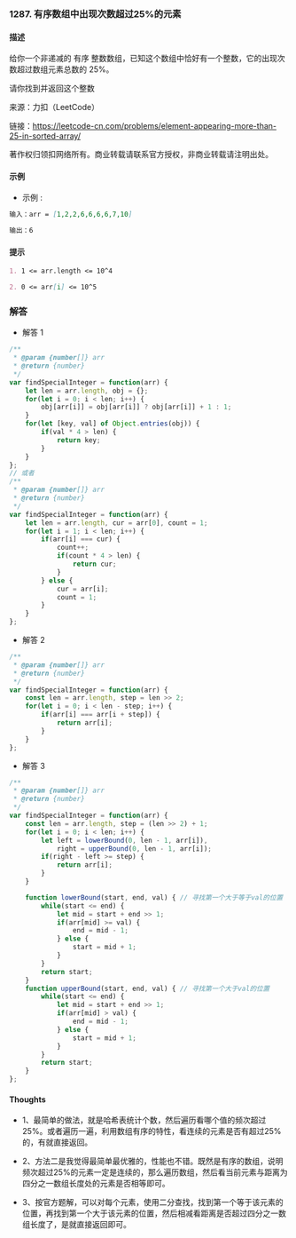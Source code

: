 ### 1287. 有序数组中出现次数超过25%的元素

#### 描述

给你一个非递减的 有序 整数数组，已知这个数组中恰好有一个整数，它的出现次数超过数组元素总数的 25%。

请你找到并返回这个整数

来源：力扣（LeetCode）

链接：https://leetcode-cn.com/problems/element-appearing-more-than-25-in-sorted-array/

著作权归领扣网络所有。商业转载请联系官方授权，非商业转载请注明出处。

#### 示例

+ 示例 :
```md
输入：arr = [1,2,2,6,6,6,6,7,10]

输出：6
```


#### 提示
```md
1. 1 <= arr.length <= 10^4

2. 0 <= arr[i] <= 10^5
```

### 解答

+ 解答 1
```js
/**
 * @param {number[]} arr
 * @return {number}
 */
var findSpecialInteger = function(arr) {
    let len = arr.length, obj = {};
    for(let i = 0; i < len; i++) {
        obj[arr[i]] = obj[arr[i]] ? obj[arr[i]] + 1 : 1;
    }
    for(let [key, val] of Object.entries(obj)) {
        if(val * 4 > len) {
            return key;
        }
    }
};
// 或者
/**
 * @param {number[]} arr
 * @return {number}
 */
var findSpecialInteger = function(arr) {
    let len = arr.length, cur = arr[0], count = 1;
    for(let i = 1; i < len; i++) {
        if(arr[i] === cur) {
            count++;
            if(count * 4 > len) {
                return cur;
            }
        } else {
            cur = arr[i];
            count = 1;
        }
    }
};
```

+ 解答 2
```js
/**
 * @param {number[]} arr
 * @return {number}
 */
var findSpecialInteger = function(arr) {
    const len = arr.length, step = len >> 2;
    for(let i = 0; i < len - step; i++) {
        if(arr[i] === arr[i + step]) {
            return arr[i];
        }
    }
};
```

+ 解答 3
```js
/**
 * @param {number[]} arr
 * @return {number}
 */
var findSpecialInteger = function(arr) {
    const len = arr.length, step = (len >> 2) + 1;
    for(let i = 0; i < len; i++) {
        let left = lowerBound(0, len - 1, arr[i]),
            right = upperBound(0, len - 1, arr[i]);
        if(right - left >= step) {
            return arr[i];
        }
    }

    function lowerBound(start, end, val) { // 寻找第一个大于等于val的位置
        while(start <= end) {
            let mid = start + end >> 1;
            if(arr[mid] >= val) {
                end = mid - 1;
            } else {
                start = mid + 1;
            }
        }
        return start;
    }
    function upperBound(start, end, val) { // 寻找第一个大于val的位置
        while(start <= end) {
            let mid = start + end >> 1;
            if(arr[mid] > val) {
                end = mid - 1;
            } else {
                start = mid + 1;
            }
        }
        return start;
    }
};
```

#### Thoughts

+ 1、最简单的做法，就是哈希表统计个数，然后遍历看哪个值的频次超过25%。或者遍历一遍，利用数组有序的特性，看连续的元素是否有超过25%的，有就直接返回。

+ 2、方法二是我觉得最简单最优雅的，性能也不错。既然是有序的数组，说明频次超过25%的元素一定是连续的，那么遍历数组，然后看当前元素与距离为四分之一数组长度处的元素是否相等即可。

+ 3、按官方题解，可以对每个元素，使用二分查找，找到第一个等于该元素的位置，再找到第一个大于该元素的位置，然后相减看距离是否超过四分之一数组长度了，是就直接返回即可。